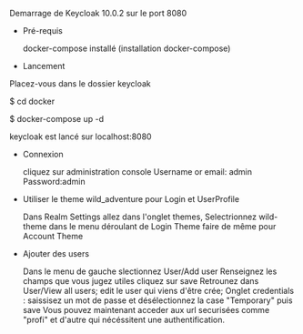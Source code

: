 Demarrage de Keycloak 10.0.2 sur le port 8080

- Pré-requis

  docker-compose installé (installation docker-compose)
 
 - Lancement

  Placez-vous dans le dossier keycloak
  
  $ cd docker
 
  $ docker-compose up -d
  
  keycloak est lancé sur localhost:8080
 
- Connexion

  cliquez sur administration console
  Username or email: admin  
  Password:admin

- Utiliser le theme wild_adventure pour Login et UserProfile

  Dans Realm Settings allez dans l'onglet themes,
  Selectrionnez wild-theme dans le menu déroulant de Login Theme
  faire de même pour Account Theme

- Ajouter des users

  Dans le menu de gauche slectionnez User/Add user
  Renseignez les champs que vous jugez utiles cliquez sur save
  Retrounez dans User/View all users;
  edit le user qui viens d'être crée;
  Onglet credentials : saissisez un mot de passe et désélectionnez la case "Temporary" puis save
  Vous pouvez maintenant acceder aux url securisées comme "profi" et d'autre qui nécéssitent une authentification.
